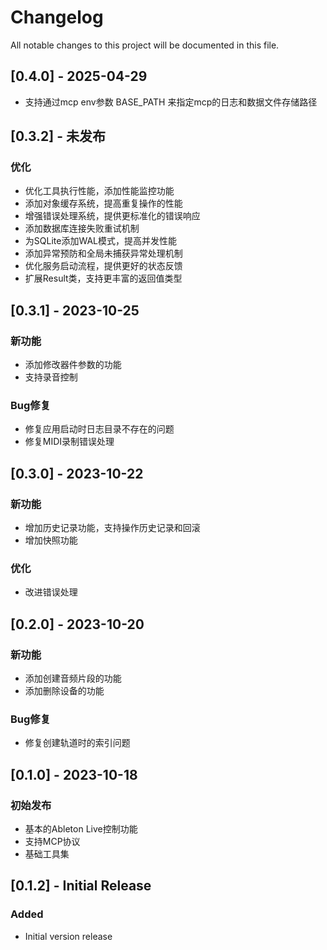 # Changelog

All notable changes to this project will be documented in this file.

## [0.4.0] - 2025-04-29
- 支持通过mcp env参数 BASE_PATH 来指定mcp的日志和数据文件存储路径

## [0.3.2] - 未发布

### 优化
- 优化工具执行性能，添加性能监控功能
- 添加对象缓存系统，提高重复操作的性能
- 增强错误处理系统，提供更标准化的错误响应
- 添加数据库连接失败重试机制
- 为SQLite添加WAL模式，提高并发性能
- 添加异常预防和全局未捕获异常处理机制
- 优化服务启动流程，提供更好的状态反馈
- 扩展Result类，支持更丰富的返回值类型

## [0.3.1] - 2023-10-25

### 新功能

- 添加修改器件参数的功能
- 支持录音控制

### Bug修复

- 修复应用启动时日志目录不存在的问题
- 修复MIDI录制错误处理

## [0.3.0] - 2023-10-22

### 新功能

- 增加历史记录功能，支持操作历史记录和回滚
- 增加快照功能

### 优化

- 改进错误处理

## [0.2.0] - 2023-10-20

### 新功能

- 添加创建音频片段的功能
- 添加删除设备的功能

### Bug修复

- 修复创建轨道时的索引问题

## [0.1.0] - 2023-10-18

### 初始发布

- 基本的Ableton Live控制功能
- 支持MCP协议
- 基础工具集

## [0.1.2] - Initial Release

### Added
- Initial version release 